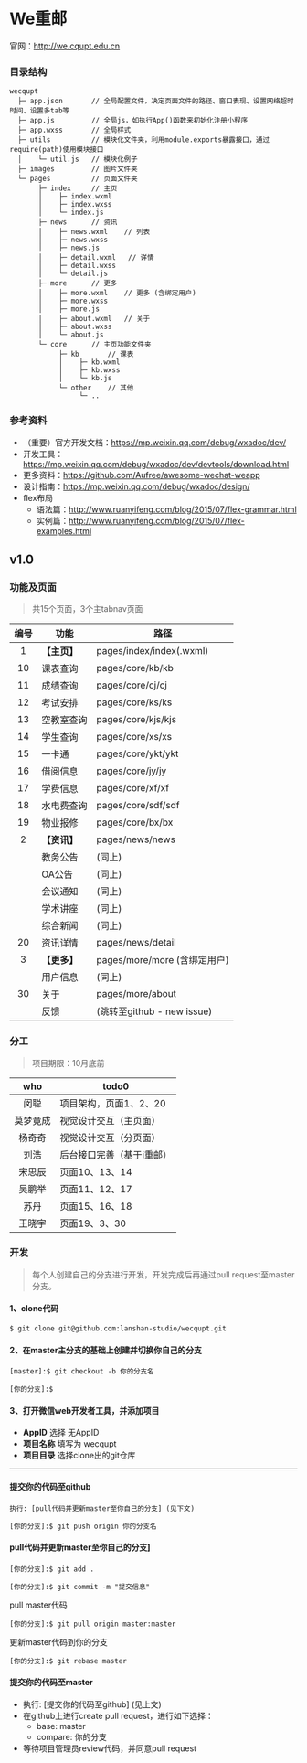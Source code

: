 We重邮
===

官网：http://we.cqupt.edu.cn

### 目录结构
```
wecqupt
  ├─ app.json       // 全局配置文件，决定页面文件的路径、窗口表现、设置网络超时时间、设置多tab等     
  ├─ app.js         // 全局js，如执行App()函数来初始化注册小程序
  ├─ app.wxss       // 全局样式
  ├─ utils          // 模块化文件夹，利用module.exports暴露接口，通过require(path)使用模块接口
  │    └─ util.js   // 模块化例子
  ├─ images         // 图片文件夹
  └─ pages          // 页面文件夹
       ├─ index     // 主页
       │    ├─ index.wxml
       │    ├─ index.wxss
       │    └─ index.js
       ├─ news      // 资讯
       │    ├─ news.wxml    // 列表
       │    ├─ news.wxss
       │    ├─ news.js
       │    ├─ detail.wxml   // 详情
       │    ├─ detail.wxss
       │    └─ detail.js
       ├─ more      // 更多
       │    ├─ more.wxml    // 更多 (含绑定用户)
       │    ├─ more.wxss
       │    ├─ more.js
       │    ├─ about.wxml   // 关于
       │    ├─ about.wxss
       │    └─ about.js
       └─ core      // 主页功能文件夹
            ├─ kb       // 课表
            │    ├─ kb.wxml
            │    ├─ kb.wxss
            │    └─ kb.js
            └─ other    // 其他
                 └─ ..
```

### 参考资料

* （重要）官方开发文档：https://mp.weixin.qq.com/debug/wxadoc/dev/
* 开发工具：https://mp.weixin.qq.com/debug/wxadoc/dev/devtools/download.html
* 更多资料：https://github.com/Aufree/awesome-wechat-weapp
* 设计指南：https://mp.weixin.qq.com/debug/wxadoc/design/
* flex布局
  * 语法篇：http://www.ruanyifeng.com/blog/2015/07/flex-grammar.html
  * 实例篇：http://www.ruanyifeng.com/blog/2015/07/flex-examples.html

## v1.0
### 功能及页面
> 共15个页面，3个主tabnav页面

| 编号 | 功能        | 路径                        |
|:---:| ----------- | -------------------------- |
| 1   | **【主页】** | pages/index/index(.wxml)   |
| 10  | 课表查询     | pages/core/kb/kb           |
| 11  | 成绩查询     | pages/core/cj/cj           |
| 12  | 考试安排     | pages/core/ks/ks           |
| 13  | 空教室查询   | pages/core/kjs/kjs         |
| 14  | 学生查询     | pages/core/xs/xs           |
| 15  | 一卡通       | pages/core/ykt/ykt         |
| 16  | 借阅信息     | pages/core/jy/jy           |
| 17  | 学费信息     | pages/core/xf/xf           |
| 18  | 水电费查询   | pages/core/sdf/sdf         |
| 19  | 物业报修     | pages/core/bx/bx           |
| 2   | **【资讯】** | pages/news/news            |
|     | 教务公告     | (同上)                      |
|     | OA公告      | (同上)                      |
|     | 会议通知     | (同上)                      |
|     | 学术讲座     | (同上)                      |
|     | 综合新闻     | (同上)                      |
| 20  | 资讯详情     | pages/news/detail          |
| 3   | **【更多】** | pages/more/more (含绑定用户) |
|     | 用户信息     | (同上)                      |
| 30  | 关于        | pages/more/about           |
|     | 反馈        | (跳转至github - new issue)  |

### 分工
> 项目期限：10月底前

| who    | todo0                 |
|:------:| --------------------- |
| 闵聪    | 项目架构，页面1、2、20   |
| 莫梦竟成 | 视觉设计交互（主页面）    |
| 杨奇奇   | 视觉设计交互（分页面）    |
| 刘浩     | 后台接口完善（基于i重邮） |
| 宋思辰   | 页面10、13、14          |
| 吴鹏举   | 页面11、12、17          |
| 苏丹     | 页面15、16、18          |
| 王晓宇   | 页面19、3、30           |

### 开发
> 每个人创建自己的分支进行开发，开发完成后再通过pull request至master分支。

#### 1、clone代码
```
$ git clone git@github.com:lanshan-studio/wecqupt.git
```

#### 2、在master主分支的基础上创建并切换你自己的分支
```
[master]:$ git checkout -b 你的分支名
```
```
[你的分支]:$ 
```

#### 3、打开微信web开发者工具，并添加项目
* **AppID** 选择 无AppID
* **项目名称** 填写为 wecqupt
* **项目目录** 选择clone出的git仓库

---

#### 提交你的代码至github
```
执行: [pull代码并更新master至你自己的分支] (见下文)
```
```
[你的分支]:$ git push origin 你的分支名
```

#### pull代码并更新master至你自己的分支]
```
[你的分支]:$ git add .
```
```
[你的分支]:$ git commit -m "提交信息"
```
pull master代码
```
[你的分支]:$ git pull origin master:master
```
更新master代码到你的分支
```
[你的分支]:$ git rebase master
```

#### 提交你的代码至master
* 执行: [提交你的代码至github] (见上文)
* 在github上进行create pull request，进行如下选择：
  * base: master
  * compare: 你的分支
* 等待项目管理员review代码，并同意pull request